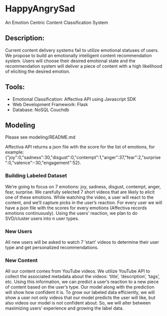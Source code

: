 # HappyAngrySad

An Emotion Centric Content Classification System

## Description:

Current content delivery systems fail to utilize emotional statuses of users. We propose to build an emotionally intelligent content recommendation system.  Users will choose their desired emotional state and the recommendation system will deliver a piece of content with a high likelihood of eliciting the desired emotion.

## Tools:

- Emotional Classification: Affectiva API using Javascript SDK
- Web Development Framework: Flask 
- Database: NoSQL Couchdb

## Modeling
Please see modeling/README.md

Affectiva API returns a json file with the score for the list of emotions, for example: {"joy":0,"sadness":30,"disgust":0,"contempt":1,"anger":37,"fear":2,"surprise":0,"valence":-30,"engagement":52}.
 

### Building Labeled Dataset

We’re going to focus on 7 emotions: joy, sadness, disgust, contempt, anger, fear, surprise. We carefully selected 7 short videos that are likely to elicit one of these emotions. While watching the video, a user will react to the content, and we’ll capture picks in the user’s reaction. For every user we will have a json file with the scores for every emotions (Affectiva records emotions continuously). Using the users’ reaction, we plan to do SVD/cluster users into n user types.


### New Users

All new users will be asked to watch 7 ‘start’ videos to determine their user type and get personalized recommendations.


### New Content

All our content comes from YouTube videos. We utilize YouTube API to collect the associated metadata about the videos: ‘title’, ‘description’, ‘tags’, etc. Using this information, we can predict a user’s reaction to a new piece of content based on the user’s type. Our model along with the prediction will show how confident it is. To grow our labeled data efficiently, we will show a user not only videos that our model predicts the user will like, but also videos our model is not confident about. So, we will alter between maximizing users’ experience and growing the label data.
